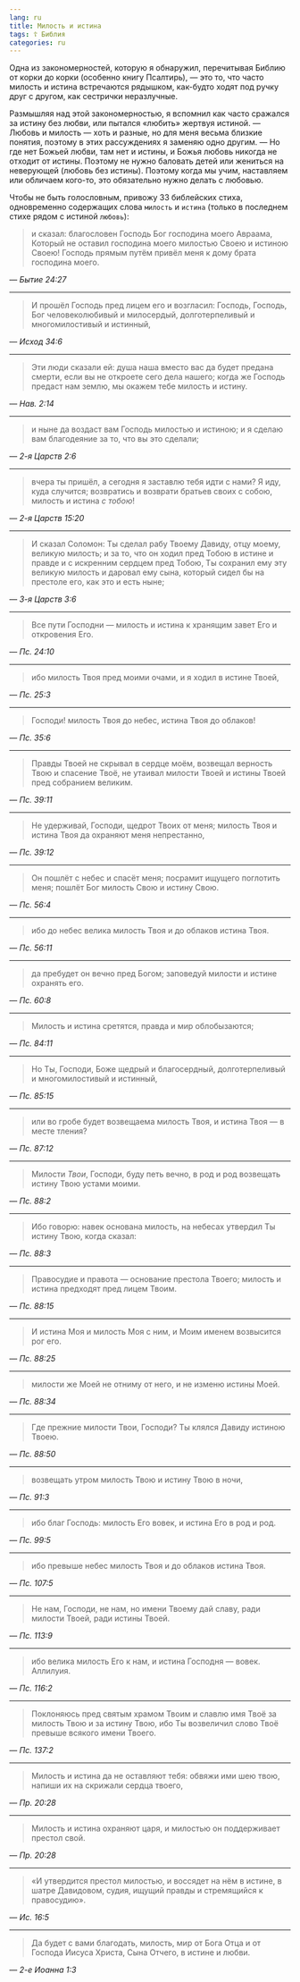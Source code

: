 ```yaml
---
lang: ru
title: Милость и истина
tags: ☦ Библия
categories: ru
---
```


Одна из закономерностей, которую я обнаружил, перечитывая Библию от корки до корки (особенно книгу Псалтирь), — это
то, что часто милость и истина встречаются рядышком, как-будто ходят под ручку друг с другом, как сестрички неразлучные.

Размышляя над этой закономерностью, я вспомнил как часто сражался за истину без любви, или пытался «любить» жертвуя истиной.
— Любовь и милость — хоть и разные, но для меня весьма близкие понятия, поэтому в этих рассуждениях я заменяю одно другим. —
Но где нет Божьей любви, там нет и истины, и Божья любовь никогда не отходит от истины. Поэтому не нужно баловать детей
или жениться на неверующей (любовь без истины). Поэтому когда мы учим, наставляем или обличаем кого-то, это обязательно нужно 
делать с любовью.

Чтобы не быть голословным, привожу 33 библейских стиха, одновременно содержащих слова `милость` и `истина` (только в последнем стихе рядом с истиной `любовь`):

> и сказал: благословен Господь Бог господина моего Авраама, Который не оставил господина моего милостью Своею и истиною Своею!
> Господь прямым путём привёл меня к дому брата господина моего.

— <cite>Бытие&nbsp;24:27</cite>

***

> И прошёл Господь пред лицем его и возгласил: Господь, Господь, Бог человеколюбивый и милосердый, долготерпеливый и многомилостивый и истинный,

— <cite>Исход&nbsp;34:6</cite>

***

> Эти люди сказали ей: душа наша вместо вас да будет предана смерти, если вы не откроете сего дела нашего; когда же Господь предаст нам землю,
> мы окажем тебе милость и истину.

— <cite>Нав.&nbsp;2:14</cite>

***

> и ныне да воздаст вам Господь милостью и истиною; и я сделаю вам благодеяние за то, что вы это сделали;

— <cite>2-я&nbsp;Царств&nbsp;2:6</cite>

***

> вчера ты пришёл, а сегодня я заставлю тебя идти с нами? Я иду, куда случится; возвратись и возврати братьев своих с собою, милость и истина _с тобою_!

— <cite>2-я&nbsp;Царств&nbsp;15:20</cite>

***

> И сказал Соломон: Ты сделал рабу Твоему Давиду, отцу моему, великую милость; и за то, что он ходил пред Тобою в истине и правде и с искренним сердцем
> пред Тобою, Ты сохранил ему эту великую милость и даровал ему сына, который сидел бы на престоле его, как это и есть ныне;

— <cite>3-я&nbsp;Царств&nbsp;3:6</cite>

***

> Все пути Господни — милость и истина к хранящим завет Его и откровения Его. 

— <cite>Пс.&nbsp;24:10</cite>

***

> ибо милость Твоя пред моими очами, и я ходил в истине Твоей,

— <cite>Пс.&nbsp;25:3</cite>

***

> Господи! милость Твоя до небес, истина Твоя до облаков!

— <cite>Пс.&nbsp;35:6</cite>

***

> Правды Твоей не скрывал в сердце моём, возвещал верность Твою и спасение Твоё, не утаивал милости Твоей и истины Твоей пред собранием великим.

— <cite>Пс.&nbsp;39:11</cite>

***

> Не удерживай, Господи, щедрот Твоих от меня; милость Твоя и истина Твоя да охраняют меня непрестанно,

— <cite>Пс.&nbsp;39:12</cite>

***

> Он пошлёт с небес и спасёт меня; посрамит ищущего поглотить меня; пошлёт Бог милость Свою и истину Свою.

— <cite>Пс.&nbsp;56:4</cite>

***

> ибо до небес велика милость Твоя и до облаков истина Твоя.

— <cite>Пс.&nbsp;56:11</cite>

***

> да пребудет он вечно пред Богом; заповедуй милости и истине охранять его.

— <cite>Пс.&nbsp;60:8</cite>

***

> Милость и истина сретятся, правда и мир облобызаются;

— <cite>Пс.&nbsp;84:11</cite>

***

> Но Ты, Господи, Боже щедрый и благосердный, долготерпеливый и многомилостивый и истинный,

— <cite>Пс.&nbsp;85:15</cite>

***

> или во гробе будет возвещаема милость Твоя, и истина Твоя — в месте тления?

— <cite>Пс.&nbsp;87:12</cite>

***

> Милости _Твои_, Господи, буду петь вечно, в род и род возвещать истину Твою устами моими.

— <cite>Пс.&nbsp;88:2</cite>

***

> Ибо говорю: навек основана милость, на небесах утвердил Ты истину Твою, когда сказал:

— <cite>Пс.&nbsp;88:3</cite>

***

> Правосудие и правота — основание престола Твоего; милость и истина предходят пред лицем Твоим.

— <cite>Пс.&nbsp;88:15</cite>

***

> И истина Моя и милость Моя с ним, и Моим именем возвысится рог его.

— <cite>Пс.&nbsp;88:25</cite>

***

> милости же Моей не отниму от него, и не изменю истины Моей.

— <cite>Пс.&nbsp;88:34</cite>

***

> Где прежние милости Твои, Господи? Ты клялся Давиду истиною Твоею.

— <cite>Пс.&nbsp;88:50</cite>

***

> возвещать утром милость Твою и истину Твою в ночи,

— <cite>Пс.&nbsp;91:3</cite>

***

> ибо благ Господь: милость Его вовек, и истина Его в род и род.

— <cite>Пс.&nbsp;99:5</cite>

***

> ибо превыше небес милость Твоя и до облаков истина Твоя.

— <cite>Пс.&nbsp;107:5</cite>

***

> Не нам, Господи, не нам, но имени Твоему дай славу, ради милости Твоей, ради истины Твоей. 

— <cite>Пс.&nbsp;113:9</cite>

***

> ибо велика милость Его к нам, и истина Господня — вовек. Аллилуия.

— <cite>Пс.&nbsp;116:2</cite>

***

> Поклоняюсь пред святым храмом Твоим и славлю имя Твоё за милость Твою и за истину Твою, ибо Ты возвеличил слово Твоё превыше всякого имени Твоего.

— <cite>Пс.&nbsp;137:2</cite>

***

> Милость и истина да не оставляют тебя: обвяжи ими шею твою, напиши их на скрижали сердца твоего,

— <cite>Пр.&nbsp;20:28</cite>

***

> Милость и истина охраняют царя, и милостью он поддерживает престол свой.

— <cite>Пр.&nbsp;20:28</cite>

***

> «И утвердится престол милостью, и воссядет на нём в истине, в шатре Давидовом, судия, ищущий правды и стремящийся к правосудию».

— <cite>Ис.&nbsp;16:5</cite>

***

> Да будет с вами благодать, милость, мир от Бога Отца и от Господа Иисуса Христа, Сына Отчего, в истине и любви.

— <cite>2-е&nbsp;Иоанна&nbsp;1:3</cite>
